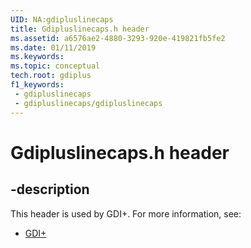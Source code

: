 ```yaml
---
UID: NA:gdipluslinecaps
title: Gdipluslinecaps.h header
ms.assetid: a6576ae2-4880-3293-920e-419821fb5fe2
ms.date: 01/11/2019
ms.keywords: 
ms.topic: conceptual
tech.root: gdiplus
f1_keywords:
 - gdipluslinecaps
 - gdipluslinecaps/gdipluslinecaps
---
```


# Gdipluslinecaps.h header


## -description

This header is used by GDI+. For more information, see:

- [GDI+](../_gdiplus/index.md)

